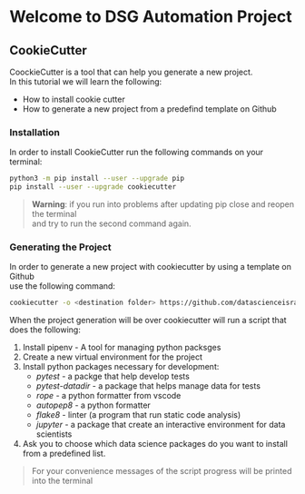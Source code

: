 # Welcome to DSG Automation Project

## CookieCutter

CoockieCutter is a tool that can help you generate a new project.  
In this tutorial we will learn the following:

- How to install cookie cutter
- How to generate a new project from a predefind template on Github

### **Installation**

In order to install CookieCutter run the following commands on your terminal:

```bash
python3 -m pip install --user --upgrade pip
pip install --user --upgrade cookiecutter
```

> **Warning**: if you run into problems after updating pip close and reopen the terminal  
and try to run the second command again.

### **Generating the Project**

In order to generate a new project with cookiecutter by using a template on Github  
use the following command:

```bash
cookiecutter -o <destination folder> https://github.com/datascienceisrael/automation.git
```

When the project generation will be over cookiecutter will run a script that does the following:

1. Install pipenv - A tool for managing python packsges
2. Create a new virtual environment for the project
3. Install python packages necessary for development:  
   - *pytest* - a packge that help develop tests
   - *pytest-datadir* - a package that helps manage data for tests
   - *rope* - a python formatter from vscode
   - *autopep8* - a python formatter
   - *flake8* - linter (a program that run static code analysis)
   - *jupyter* - a package that create an interactive environment for data scientists
4. Ask you to choose which data science packages do you want to install from a predefined list.

>For your convenience messages of the script progress will be printed into the terminal
